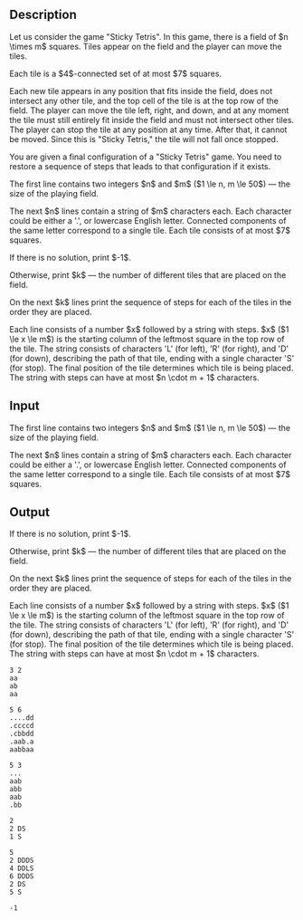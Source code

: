 ## Description

<div><p>Let us consider the game "Sticky Tetris". In this game, there is a field of $n \times m$ squares. Tiles appear on the field and the player can move the tiles. </p><p>Each tile is a $4$-connected set of at most $7$ squares.</p><p>Each new tile appears in any position that fits inside the field, does not intersect any other tile, and the top cell of the tile is at the top row of the field. The player can move the tile left, right, and down, and at any moment the tile must still entirely fit inside the field and must not intersect other tiles. The player can stop the tile at any position at any time. After that, it cannot be moved. Since this is "Sticky Tetris," the tile will not fall once stopped.</p><p>You are given a final configuration of a "Sticky Tetris" game. You need to restore a sequence of steps that leads to that configuration if it exists.</p></div><div class="input-specification"><p>The first line contains two integers $n$ and $m$ ($1 \le n, m \le 50$)&nbsp;— the size of the playing field.</p><p>The next $n$ lines contain a string of $m$ characters each. Each character could be either a '<span class="tex-font-style-tt">.</span>', or lowercase English letter. Connected components of the same letter correspond to a single tile. Each tile consists of at most $7$ squares.</p></div><div class="output-specification"><p>If there is no solution, print $-1$.</p><p>Otherwise, print $k$&nbsp;— the number of different tiles that are placed on the field.</p><p>On the next $k$ lines print the sequence of steps for each of the tiles in the order they are placed. </p><p>Each line consists of a number $x$ followed by a string with steps. $x$ ($1 \le x \le m$) is the starting column of the leftmost square in the top row of the tile. The string consists of characters '<span class="tex-font-style-tt">L</span>' (for left), '<span class="tex-font-style-tt">R</span>' (for right), and '<span class="tex-font-style-tt">D</span>' (for down), describing the path of that tile, ending with a single character '<span class="tex-font-style-tt">S</span>' (for stop). The final position of the tile determines which tile is being placed. The string with steps can have at most $n \cdot m + 1$ characters.</p></div>

## Input

<p>The first line contains two integers $n$ and $m$ ($1 \le n, m \le 50$)&nbsp;— the size of the playing field.</p><p>The next $n$ lines contain a string of $m$ characters each. Each character could be either a '<span class="tex-font-style-tt">.</span>', or lowercase English letter. Connected components of the same letter correspond to a single tile. Each tile consists of at most $7$ squares.</p>

## Output

<p>If there is no solution, print $-1$.</p><p>Otherwise, print $k$&nbsp;— the number of different tiles that are placed on the field.</p><p>On the next $k$ lines print the sequence of steps for each of the tiles in the order they are placed. </p><p>Each line consists of a number $x$ followed by a string with steps. $x$ ($1 \le x \le m$) is the starting column of the leftmost square in the top row of the tile. The string consists of characters '<span class="tex-font-style-tt">L</span>' (for left), '<span class="tex-font-style-tt">R</span>' (for right), and '<span class="tex-font-style-tt">D</span>' (for down), describing the path of that tile, ending with a single character '<span class="tex-font-style-tt">S</span>' (for stop). The final position of the tile determines which tile is being placed. The string with steps can have at most $n \cdot m + 1$ characters.</p>





```input1
3 2
aa
ab
aa
```




```input2
5 6
....dd
.ccccd
.cbbdd
.aab.a
aabbaa
```




```input3
5 3
...
aab
abb
aab
.bb
```




```output1
2
2 DS
1 S
```




```output2
5
2 DDDS
4 DDLS
6 DDDS
2 DS
5 S
```




```output3
-1
```


